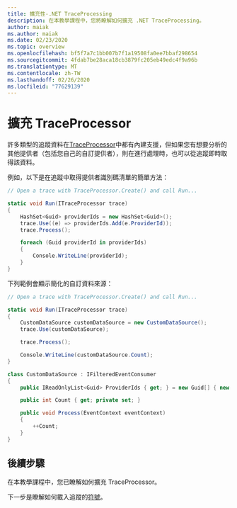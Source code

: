 ```yaml
---
title: 擴充性-.NET TraceProcessing
description: 在本教學課程中，您將瞭解如何擴充 .NET TraceProcessing。
author: maiak
ms.author: maiak
ms.date: 02/23/2020
ms.topic: overview
ms.openlocfilehash: bf5f7a7c1bb007b7f1a19508fa0ee7bbaf298654
ms.sourcegitcommit: 4fdab7be28aca18cb3879fc205eb49edc4f9a96b
ms.translationtype: MT
ms.contentlocale: zh-TW
ms.lasthandoff: 02/26/2020
ms.locfileid: "77629139"
---
```

# <a name="extend-traceprocessor"></a>擴充 TraceProcessor

許多類型的追蹤資料在[TraceProcessor](https://docs.microsoft.com/dotnet/api/microsoft.windows.eventtracing.traceprocessor)中都有內建支援，但如果您有想要分析的其他提供者（包括您自己的自訂提供者），則在進行處理時，也可以從追蹤即時取得該資料。

例如，以下是在追蹤中取得提供者識別碼清單的簡單方法：

```csharp
// Open a trace with TraceProcessor.Create() and call Run...

static void Run(ITraceProcessor trace)
{
    HashSet<Guid> providerIds = new HashSet<Guid>();
    trace.Use((e) => providerIds.Add(e.ProviderId));
    trace.Process();

    foreach (Guid providerId in providerIds)
    {
        Console.WriteLine(providerId);
    }
}
```

下列範例會顯示簡化的自訂資料來源：

```csharp
// Open a trace with TraceProcessor.Create() and call Run...

static void Run(ITraceProcessor trace)
{
    CustomDataSource customDataSource = new CustomDataSource();
    trace.Use(customDataSource);

    trace.Process();

    Console.WriteLine(customDataSource.Count);
}

class CustomDataSource : IFilteredEventConsumer
{
    public IReadOnlyList<Guid> ProviderIds { get; } = new Guid[] { new Guid("your provider ID") };

    public int Count { get; private set; }

    public void Process(EventContext eventContext)
    {
        ++Count;
    }
}
```

## <a name="next-steps"></a>後續步驟

在本教學課程中，您已瞭解如何擴充 TraceProcessor。

下一步是瞭解如何載入追蹤的[符號](symbols.md)。
